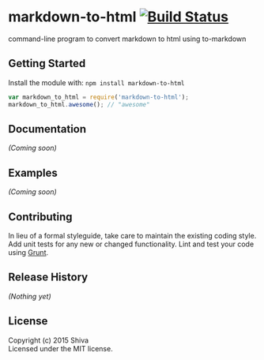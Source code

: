 # markdown-to-html [![Build Status](https://secure.travis-ci.org/shiva/fun.png?branch=master)](http://travis-ci.org/shiva/fun)

command-line program to convert markdown to html using to-markdown

## Getting Started
Install the module with: `npm install markdown-to-html`

```javascript
var markdown_to_html = require('markdown-to-html');
markdown_to_html.awesome(); // "awesome"
```

## Documentation
_(Coming soon)_

## Examples
_(Coming soon)_

## Contributing
In lieu of a formal styleguide, take care to maintain the existing coding style. Add unit tests for any new or changed functionality. Lint and test your code using [Grunt](http://gruntjs.com/).

## Release History
_(Nothing yet)_

## License
Copyright (c) 2015 Shiva  
Licensed under the MIT license.

